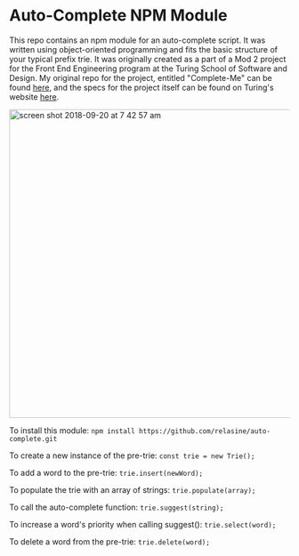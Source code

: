 # Auto-Complete NPM Module

This repo contains an npm module for an auto-complete script. It was written using object-oriented programming and fits the basic structure of your typical prefix trie. It was originally created as a part of a Mod 2 project for the Front End Engineering program at the Turing School of Software and Design. My original repo for the project, entitled "Complete-Me" can be found [here](https://github.com/relasine/complete-me), and the specs for the project itself can be found on Turing's website [here](http://frontend.turing.io/projects/complete-me.html).

<img width="555" alt="screen shot 2018-09-20 at 7 42 57 am" src="https://user-images.githubusercontent.com/29719272/45822560-fa059e80-bca8-11e8-9493-0ecdfb868367.png">

To install this module:
``` npm install https://github.com/relasine/auto-complete.git ```

To create a new instance of the pre-trie:
``` const trie = new Trie(); ```

To add a word to the pre-trie:
``` trie.insert(newWord); ```

To populate the trie with an array of strings:
``` trie.populate(array); ```

To call the auto-complete function:
``` trie.suggest(string); ```

To increase a word's priority when calling suggest():
``` trie.select(word); ```

To delete a word from the pre-trie:
``` trie.delete(word); ```
